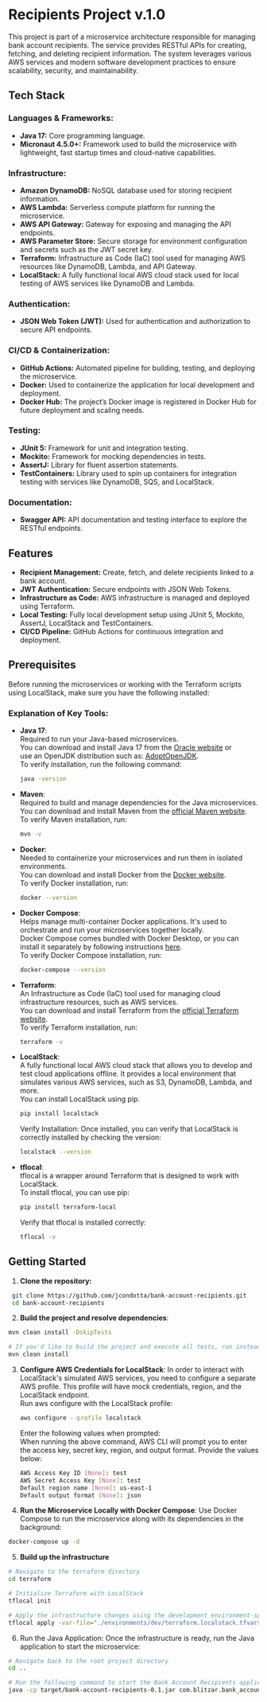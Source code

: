 # Recipients Project v.1.0

This project is part of a microservice architecture responsible for managing bank account recipients. The service provides RESTful APIs for creating, fetching, and deleting recipient information. The system leverages various AWS services and modern software development practices to ensure scalability, security, and maintainability.

## Tech Stack

### Languages & Frameworks:

- **Java 17:** Core programming language.
- **Micronaut 4.5.0+:** Framework used to build the microservice with lightweight, fast startup times and cloud-native capabilities.

### Infrastructure:

- **Amazon DynamoDB:** NoSQL database used for storing recipient information.
- **AWS Lambda:** Serverless compute platform for running the microservice.
- **AWS API Gateway:** Gateway for exposing and managing the API endpoints.
- **AWS Parameter Store:** Secure storage for environment configuration and secrets such as the JWT secret key.
- **Terraform:** Infrastructure as Code (IaC) tool used for managing AWS resources like DynamoDB, Lambda, and API Gateway.
- **LocalStack:** A fully functional local AWS cloud stack used for local testing of AWS services like DynamoDB and Lambda.

### Authentication:

- **JSON Web Token (JWT):** Used for authentication and authorization to secure API endpoints.

### CI/CD & Containerization:

- **GitHub Actions:** Automated pipeline for building, testing, and deploying the microservice.
- **Docker:** Used to containerize the application for local development and deployment.
- **Docker Hub:** The project’s Docker image is registered in Docker Hub for future deployment and scaling needs.

### Testing:

- **JUnit 5:** Framework for unit and integration testing.
- **Mockito:** Framework for mocking dependencies in tests.
- **AssertJ:** Library for fluent assertion statements.
- **TestContainers:** Library used to spin up containers for integration testing with services like DynamoDB, SQS, and LocalStack.

### Documentation:

- **Swagger API:** API documentation and testing interface to explore the RESTful endpoints.

## Features

- **Recipient Management:** Create, fetch, and delete recipients linked to a bank account.
- **JWT Authentication:** Secure endpoints with JSON Web Tokens.
- **Infrastructure as Code:** AWS infrastructure is managed and deployed using Terraform.
- **Local Testing:** Fully local development setup using JUnit 5, Mockito, AssertJ, LocalStack and TestContainers.
- **CI/CD Pipeline:** GitHub Actions for continuous integration and deployment.

## Prerequisites

Before running the microservices or working with the Terraform scripts using LocalStack, make sure you have the following installed:

### Explanation of Key Tools:

- **Java 17**:  
  Required to run your Java-based microservices.  
  You can download and install Java 17 from the [Oracle website](https://www.oracle.com/java/technologies/javase-jdk17-downloads.html) or  
  use an OpenJDK distribution such as: [AdoptOpenJDK](https://adoptium.net/temurin/releases/?version=17).  
  To verify installation, run the following command:
  ```bash
  java -version
  ```
- **Maven**:  
  Required to build and manage dependencies for the Java microservices.  
  You can download and install Maven from the [official Maven website](https://maven.apache.org/install.html).  
  To verify Maven installation, run:
  ```bash
  mvn -v
  ```
- **Docker**:  
  Needed to containerize your microservices and run them in isolated environments.  
  You can download and install Docker from the [Docker website](https://docs.docker.com/get-started/get-docker/).  
  To verify Docker installation, run:
  ```bash
  docker --version
  ```
- **Docker Compose**:  
  Helps manage multi-container Docker applications. It's used to orchestrate and run your microservices together locally.  
  Docker Compose comes bundled with Docker Desktop, or you can install it separately by following instructions [here](https://docs.docker.com/compose/install/).  
  To verify Docker Compose installation, run:
  ```bash
  docker-compose --version
  ```
- **Terraform**:  
  An Infrastructure as Code (IaC) tool used for managing cloud infrastructure resources, such as AWS services.  
  You can download and install Terraform from the [official Terraform website](https://developer.hashicorp.com/terraform/install?product_intent=terraform).  
  To verify Terraform installation, run:
  ```bash
  terraform -v
  ```

- **LocalStack**:  
  A fully functional local AWS cloud stack that allows you to develop and test cloud applications offline. 
  It provides a local environment that simulates various AWS services, such as S3, DynamoDB, Lambda, and more.  
  You can install LocalStack using pip.
  ```bash
  pip install localstack
  ```
  Verify Installation: Once installed, you can verify that LocalStack is correctly installed by checking the version:
  ```bash
  localstack --version
  ```

- **tflocal**:  
  tflocal is a wrapper around Terraform that is designed to work with LocalStack.  
  To install tflocal, you can use pip:
  ```bash
  pip install terraform-local
  ```
  Verify that tflocal is installed correctly:
  ```bash
  tflocal -v
  ```

## Getting Started

1. **Clone the repository:**

```bash
 git clone https://github.com/jcondotta/bank-account-recipients.git
 cd bank-account-recipients
```

2. **Build the project and resolve dependencies**:
```bash
mvn clean install -DskipTests

# If you'd like to build the project and execute all tests, run instead:
mvn clean install
```

3. **Configure AWS Credentials for LocalStack**:
   In order to interact with LocalStack's simulated AWS services, you need to configure a separate AWS profile. This profile will have mock credentials, region, and the LocalStack endpoint.  
   Run aws configure with the LocalStack profile:
   ```bash
   aws configure --profile localstack
   ```  
   Enter the following values when prompted:  
   When running the above command, AWS CLI will prompt you to enter the access key, secret key, region, and output format. Provide the values below:
   ```bash
   AWS Access Key ID [None]: test
   AWS Secret Access Key [None]: test
   Default region name [None]: us-east-1
   Default output format [None]: json
   ```

4. **Run the Microservice Locally with Docker Compose**:
  Use Docker Compose to run the microservice along with its dependencies in the background:
```bash
docker-compose up -d
```

5. **Build up the infrastructure**
```bash
# Navigate to the terraform directory
cd terraform

# Initialize Terraform with LocalStack
tflocal init

# Apply the infrastructure changes using the development environment-specific variables: 
tflocal apply -var-file="./environments/dev/terraform.localstack.tfvars"
```

6. Run the Java Application: Once the infrastructure is ready, run the Java application to start the microservice:
```bash
# Navigate back to the root project directory
cd ..

# Run the following command to start the Bank Account Recipients application
java -cp target/bank-account-recipients-0.1.jar com.blitzar.bank_account_recipient.Application
```
